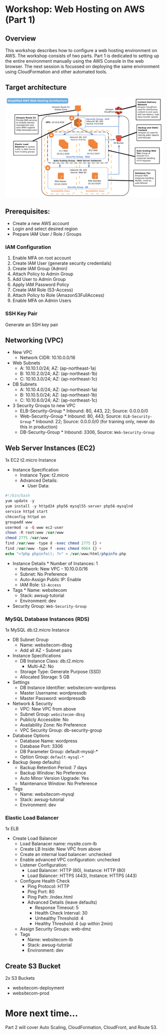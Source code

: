# Workshop: Web Hosting on AWS (Part 1)

## Overview

This workshop describes how to configure a web hosting environment on AWS. The workshop consists of two parts. Part 1 is dedicated to setting up the entire environment manually using the AWS Console in the web browser. The next session is focussed on deploying the same environment using CloudFormation and other automated tools.

## Target architecture

<img src="aws-simplified-web-hosting.png" />

## Prerequisites:

* Create a new AWS account
* Login and select desired region
* Prepare IAM User / Role / Groups

### IAM Configuration

1. Enable MFA on root account
2. Create IAM User (generate security credentials)
3. Create IAM Group (Admin)
4. Attach Policy to Admin Group
5. Add User to Admin Group
6. Apply IAM Password Policy
7. Create IAM Role (S3-Access)
8. Attach Policy to Role (AmazonS3FullAccess)
9. Enable MFA on Admin Users

### SSH Key Pair

Generate an SSH key pair

## Networking (VPC)

* New VPC
	* Network CIDR: 10.10.0.0/16
* Web Subnets
  * A: 10.10.1.0/24; AZ: (ap-northeast-1a)
  * B: 10.10.2.0/24; AZ: (ap-northeast-1b)
  * C: 10.10.3.0/24; AZ: (ap-northeast-1c)
* DB Subnets
  * A: 10.10.4.0/24; AZ: (ap-northeast-1a)
  * B: 10.10.5.0/24; AZ: (ap-northeast-1b)
  * C: 10.10.6.0/24; AZ: (ap-northeast-1c)
* 3 Security Groups to new VPC
  * ELB-Security-Group
		* Inbound: 80, 443, 22; Source: 0.0.0.0/0
  * Web-Security-Group
		* Inbound: 80, 443; Source: `ELB-Security-Group` 
		* Inbound: 22; Source: 0.0.0.0/0 (for training only, never do this in production)
  * DB-Security-Group
		* Inbound: 3306, Source: `Web-Security-Group`

## Web Server Instances (EC2)

1x EC2 t2.micro Instance

* Instance Specification
	* Instance Type: t2.micro
  * Advanced Details:
    * User Data:
```php
#!/bin/bash
yum update -y
yum install -y httpd24 php56 mysql55-server php56-mysqlnd
service httpd start
chkconfig httpd on
groupadd www
usermod -a -G www ec2-user
chown -R root:www /var/www
chmod 2775 /var/www
find /var/www -type d -exec chmod 2775 {} +
find /var/www -type f -exec chmod 0664 {} +
echo "<?php phpinfo(); ?>" > /var/www/html/phpinfo.php
```
  * Instance Details
		* Number of Instances: 1
    * Network: New VPC - 10.10.0.0/16
    * Subnet: No Preference 
    * Auto-Assign Public IP: Enable
    * IAM Role: `S3-Access`
  * Tags
		* Name: websitecom
    * Stack: awsug-tutorial
    * Environment: dev
  * Security Group: `Web-Security-Group`
	
### MySQL Database Instances (RDS)

1x MySQL db.t2.micro Instance

* DB Subnet Group
  * Name: websitecom-dbsg
  * Add all AZ - Subnet pairs
* Instance Specifications
  * DB Instance Class: db.t2.micro
	* Multi-AZ: No
  * Storage Type: Generate Purpose (SSD)
  * Allocated Storage: 5 GB
* Settings
  * DB Instance Identifier: websitecom-wordpress
  * Master Username: wordpressdb
  * Master Password: wordpressdb
* Network & Security
  * VPC: New VPC from above
  * Subnet Group: `websitecom-dbsg`
  * Publicly Accessible: No
  * Availability Zone: No Preference
  * VPC Security Group: db-security-group
* Database Options
  * Database Name: wordpress
  * Database Port: 3306
  * DB Parameter Group: default-mysql-*
  * Option Group: `default-mysql-*`
* Backup (keep defaults)
  * Backup Retention Period: 7 days
  * Backup Window: No Preference
  * Auto Minor Version Upgrade: Yes
  * Maintenance Window: No Preference
* Tags
	* Name: websitecom-mysql
	* Stack: awsug-tutorial
	* Environment: dev

### Elastic Load Balancer

1x ELB

* Create Load Balancer
  * Load Balanacer name: mysite.com-lb
  * Create LB Inside: New VPC from above
  * Create an internal load balancer: unchecked
  * Enable advanced VPC configuration: unchecked
  * Listener Configuration:
    * Load Balancer: HTTP (80), Instance: HTTP (80) 
    * Load Balancer: HTTPS (443), Instance: HTTPS (443) 
  * Configure Health Check
    * Ping Protocol: HTTP
    * Ping Port: 80
    * Ping Path: /index.html
    * Advanced Details (leave defaults)
      * Response Timeout: 5
      * Health Check Interval: 30
      * Unhealthy Threshold: 4 
      * Healthy Threshold: 4 (up within 2min) 
  * Assign Security Groups: web-dmz
  * Tags
    * Name: websitecom-lb
    * Stack: awsug-tutorial
    * Environment: dev

## Create S3 Bucket

2x S3 Buckets

  * websitecom-deployment
  * websitecom-prod

# More next time...

Part 2 will cover Auto Scaling, CloudFormation, CloudFront, and Route 53.
